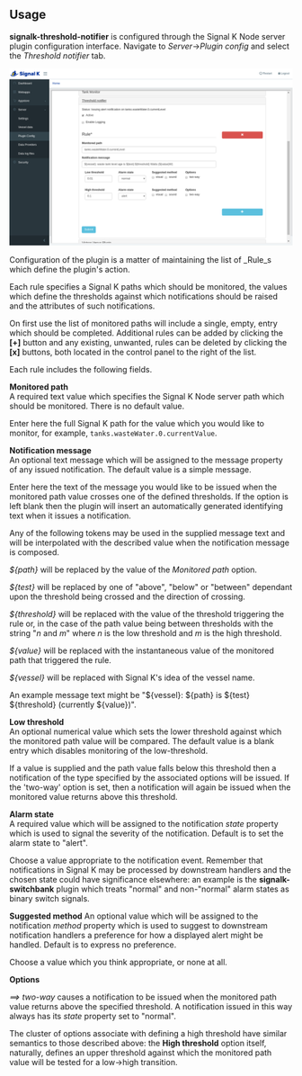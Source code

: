 ## Usage

 __signalk-threshold-notifier__ is configured through the Signal K Node server
plugin configuration interface.
Navigate to _Server_->_Plugin config_ and select the _Threshold notifier_ tab.

![Configuration panel](readme/config.png)

Configuration of the plugin is a matter of maintaining the list of _Rule_s
which define the plugin's action.

Each rule specifies a Signal K paths which should be monitored, the values
which define the thresholds against which notifications should be raised and
the attributes of such notifications.

On first use the list of monitored paths will include a single, empty, entry
which should be completed.
Additional rules can be added by clicking the __[+]__ button and any existing,
unwanted, rules can be deleted by clicking the __[x]__ buttons, both located
in the control panel to the right of the list. 

Each rule includes the following fields.

__Monitored path__  
A required text value which specifies the Signal K Node server path which
should be monitored.
There is no default value.

Enter here the full Signal K path for the value which you would like to
monitor, for example, `tanks.wasteWater.0.currentValue`.

__Notification message__  
An optional text message which will be assigned to the message property of
any issued notification.
The default value is a simple message.

Enter here the text of the message you would like to be issued when the
monitored path value crosses one of the defined thresholds.
If the option is left blank then the plugin will insert an automatically
generated identifying text when it issues a notification.

Any of the following tokens may be used in the supplied message text and will
be interpolated with the described value when the notification message is
composed.

_${path}_ will be replaced by the value of the _Monitored path_ option.

_${test}_ will be replaced by one of "above", "below" or "between" dependant
upon the threshold being crossed and the direction of crossing.

_${threshold}_ will be replaced with the value of the threshold triggering the
rule or, in the case of the path value being between thresholds with the
string "_n_ and _m_" where _n_ is the low threshold and _m_ is the high
threshold.

_${value}_ will be replaced with the instantaneous value of the monitored path
that triggered the rule.

_${vessel}_ will be replaced with Signal K's idea of the vessel name.

An example message text might be "${vessel}: ${path} is ${test} ${threshold} (currently ${value})".

__Low threshold__  
An optional numerical value which sets the lower threshold against which the
monitored path value will be compared.
The default value is a blank entry which disables monitoring of the
low-threshold.

If a value is supplied and the path value falls below this threshold then a
notification of the type specified by the associated options will be issued.
If the 'two-way' option is set, then a notification will again be issued when
the monitored value returns above this threshold.

__Alarm state__  
A required value which will be assigned to the notification _state_ property
which is used to signal the severity of the notification.
Default is to set the alarm state to "alert".

Choose a value appropriate to the notification event.
Remember that notifications in Signal K may be processed by downstream handlers
and the chosen state could have significance elsewhere: an example is the
__signalk-switchbank__ plugin which treats "normal" and non-"normal" alarm
states as binary switch signals.

__Suggested method__
An optional value which will be assigned to the notification _method_ property
which is used to suggest to downstream notification handlers a preference for
how a displayed alert might be handled.
Default is to express no preference.

Choose a value which you think appropriate, or none at all.

__Options__  

_==> two-way_ causes a notification to be issued when the monitored path value
returns above the specified threshold.
A notification issued in this way always has its _state_ property set to
"normal".

The cluster of options associate with defining a high threshold have similar
semantics to those described above: the __High threshold__ option itself,
naturally, defines an upper threshold against which the monitored path value
will be tested for a low->high transition.
